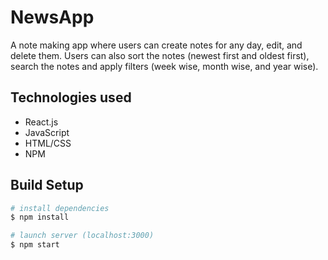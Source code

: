 # NewsApp

A note making app where users can create notes for any day, edit, and delete them. Users can also sort the notes (newest first and oldest first), search the notes and apply filters (week wise, month wise, and year wise).

## Technologies used

- React.js
- JavaScript
- HTML/CSS
- NPM

## Build Setup

``` bash
# install dependencies
$ npm install

# launch server (localhost:3000)
$ npm start
```